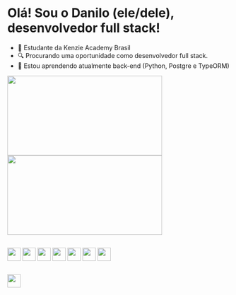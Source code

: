 # Olá! Sou o Danilo (ele/dele), desenvolvedor full stack!

- 📖 Estudante da Kenzie Academy Brasil
- 🔍 Procurando uma oportunidade como desenvolvedor full stack.
- 🌱 Estou aprendendo atualmente back-end (Python, Postgre e TypeORM)

<div>
  <a href="https://github.com/danilovalerio89/github-readme-stats">
    <img align="center" height="180em" width="350em" src="https://github-readme-stats.vercel.app/api/?username=danilovalerio89&theme=dark&count_private=true&show_icons=true&repo=github-readme-stats" />
  </a>
  <a href="https://github.com/anuraghazra/convoychat">
    <img align="center" height="180em" width="350em" src="https://github-readme-stats.vercel.app/api/top-langs/?username=danilovalerio89&theme=dark&count_private=true&show_icons=true&layout=compact&repo=convoychat" />
  </a>
</div>

##

<div> 
  <img margin="30" align="center" height="30em" src="https://cdn.jsdelivr.net/gh/devicons/devicon/icons/html5/html5-original.svg" /> 
  <img align="center" height="30" src="https://cdn.jsdelivr.net/gh/devicons/devicon/icons/css3/css3-original.svg" /> 
  <img align="center" height="30" src="https://cdn.jsdelivr.net/gh/devicons/devicon/icons/javascript/javascript-plain.svg" />  
  <img align="center" height="30" src="https://cdn.jsdelivr.net/gh/devicons/devicon/icons/react/react-original.svg" /> 
  <img align="center" height="30" src="https://cdn.jsdelivr.net/gh/devicons/devicon/icons/typescript/typescript-original.svg" /> 
  <img align="center" height="30" src="https://cdn.jsdelivr.net/gh/devicons/devicon/icons/docker/docker-original.svg" /> 
  <img align="center" height="30" src="https://cdn.jsdelivr.net/gh/devicons/devicon/icons/postgresql/postgresql-original.svg" />
</div>

##
<a href="https://www.linkedin.com/in/danilo-valerio/" target="_blank">
 <img align="center" height="30em" src="https://img.shields.io/badge/LinkedIn-0077B5?style=for-the-badge&logo=linkedin&logoColor=white"/>
</a>
	
          
          

